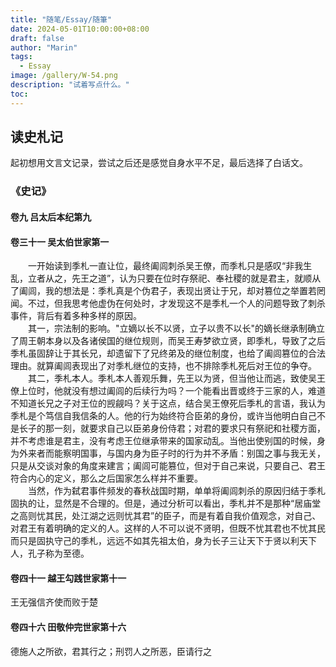 ```yaml
---
title: "随笔/Essay/随筆"
date: 2024-05-01T10:00:00+08:00
draft: false
author: "Marin"
tags:
  - Essay
image: /gallery/W-54.png
description: "试着写点什么。"
toc: 
---
```


<!-- 
## 2024.09.22 
&emsp;&emsp;秋分时节，秋高气爽。今天难得走出家门，便感到天气一改几周前的闷热，微风抚人，心旷神怡。台风暴雨过后，迎来了又一个秋天。这个文件夹我早在5月1日劳动节便建立了，准备记点什么东西，在锻炼写作的同时以备他时之用。但值得疑问的是为什么过了近5个月我才动笔写第一篇文章，或者说为什么在今天准备写点什么。<br>
&emsp;&emsp;其实原因很简单，之前不写单纯是自己胸无笔墨、无处下手，自认为知识不够便一拖再拖，只是怠惰。那为什么今天又准备写点什么了呢。我认为，作为第一篇文章，还是有必要介绍一下最近的心路历程。<br>
&emsp;&emsp;首先，最近看完了几部优秀的历史剧，如《朱元璋》、《雍正王朝》，这些剧集往往和历史偏差很多，但看这些剧的重点在于看人；剧里的那些名人，无论好坏，往往都有超人之识、非凡之志，网上那些认为古人为无智者的言论总是令人耻笑。此外，在吃饭时B站TV端也经常推送相关历史科普视频和《大明王朝1566》的解说等——后者往往长达半小时，足以打发吃饭时间，另一方面，去年我也抽空观看了该剧，在一定程度上这类视频可以完善我对此剧的理解。进一步，这些内容优质的历史剧再一次引起了我对古书、历史的兴趣，重拾起了《大学》、《中庸》、《史记》、《古文观止》的阅读。“‌前事不忘，‌后事之师。”不读历史，难以明智，如今，独断性言论在网上层出不穷正是例证。因此，想要有这些历史名人的思维力，必须整合知识，学习写作，将自己的思想用文字表达出来。恰好晚上看到了有意思的东西，引起了我写作的兴趣，便有了这第一篇文章。<br>
&emsp;&emsp;我个人喜欢让电脑一直活动着，在洗澡时电脑必须放着视频。今天在选节目的时候正好看到了NHK G(Tokyo)在播放关于中国言论管控的一部自制纪录片，这种片子里最吸引我的倒不是那些没有营养的观点，其立场一想便知。最重要的往往是里面出场的那些主人翁，用粉墨登场形容也恰如其当。今天的主角从刘力朋而起，一个自称是前微博审核人员，如今在美国。同其他同类一样，他有着汇集自己观点的网站，往往张贴着一些所谓“秘史资料”、“禁书”；他形容自己逃出了真理部，现在有冠自己以真理部编辑之名，仿佛自己已然掌握了真理。再搜索相关书籍，找到了[《作文与做人》](https://ribao.xyxww.com.cn/html/2011-07/20/content_36150.htm)一文，本文作者10年前在信阳日报就已经驳斥了这一书籍所谓的“隐藏的真理”，直言这些书是出卖灵魂、利益使然。这些书籍就像过去几千年中的那些野史一样，作者个人立场严重真实性十不存一，往往只能在乡野之间传播，现在摇身一变成为了攻击的武器，也正是NHK所谓“认知战”的利器。此外，本文中还提到了李锐，以秘书自称而行专断之言，形容他人为独裁者而自己却成为了历史讲述者的权威，似乎自己拨开了重重迷雾揭露了世人所不知的真相。这种人还能身处国之高位，得以善终，我们也必能想到其后代境况——夺国家之利以利私，叛国家之恩以投名。其女李南央以父亲之位，得到外派任职的机会，而后定居国外，成了其父在外面的喉舌；父女遥想呼应，好不热闹。有趣的是，这两人在百度百科上都有词条，想必也是一位了解此事的人所编篡（历史版本中有两重合用户：申义亚-2019-02-28 17:30、2019-02-22 22:01；w_ou-2021-07-08 17:02、	2021-01-26 10:34）。<br>
&emsp;&emsp;美国之音，正是这些人施展自己笔墨的舞台；不是*The Economist*，也不是*The New Yorker*这些专业的评论杂志，而是有着特定阅读群体、以中文为载体的宣传报道——这不是“认知战”武器还能是什么呢。其中有的人是利益使然，当然真相信这是真正的“真理报”的人想必也不在少数。这里必须要提到的是“位”：所有的物体处于不同的“位”上，有的呈现出断裂的位次，如社会阶级，也有呈现为连续铳的位，如善恶的变化。在这里，美国之音呈现的是以中国为对立端的反位，如果忘记了它是正-反对立位中的一位而进行判断，就会谬之千里；这里不存在显性上位，即可以凭借上位去轻松得到结论，必须要有足够的辨别力才能有所得。致知在于格物，格物在于识位；识位而后物格知致。<br>
&emsp;&emsp;现如今，作为网络主要亚文化之一的神兔之分往往是社群区分的标准，而与之类似的区分在十多年前往往更盛，恨国言论居于上风，意林文大行其道。李锐到美国大叹其奇伟瑰丽，以为此远胜社会主义——难道这能够称之为有着辩证唯物主义的党员吗，遑论其学习了解过马克思思想，甚至是其他社会科学知识，此为天下熙熙往往为利者之典范、中饱私囊卖国求荣之典范；这种人被开除党籍理所应当，之后却能复出再次身居高位也是令人咋舌。为李锐整理口述的编篡者丁东，也在社科院任职，其所著文也是典型的公知体——难以想象10年前多少人文领域的他国口舌在国内呼风唤雨。<br>
&emsp;&emsp;10年来，什么改变了新一代年轻人的观点，又是什么导致了现在网络舆论的跌宕起伏，唯有一事，那便是生活。生活好，万般和谐；反之，情况一变，风云起伏。古今中外，无不一是如此。当然，断不能要求或假设所有人都能做到客观分析，可以说无人能做到这点，但是当每个人阅读文章、发表评论时，务必要三思而行。多数网络言论在评价历史事件时往往都会犯以下错误：一、皆以静观古今事，仿佛过去和现在都已然定型，可以定论了；二、以偏释物，解释事物难点在于全面，而许多人往往如此而不自知；此两者其实都是著者基于自己已存在的观点而采取的解释方法，而并非论证得出的真理。因此，要在信息复杂的网络中习得真知识，必须要认识到自己的“位”、他物的“位”，才能作出好的判断和选择。
-->

## 读史札记

起初想用文言文记录，尝试之后还是感觉自身水平不足，最后选择了白话文。

### 《史记》

#### 卷九 吕太后本纪第九

#### 卷三十一 吴太伯世家第一

&emsp;&emsp;一开始读到季札一直让位，最终阖闾刺杀吴王僚，而季札只是感叹“非我生乱，立者从之，先王之道”，认为只要在位时存祭祀、奉社稷的就是君主，就顺从了阖闾，我的想法是：季札真是个伪君子，表现出贤让于兄，却对篡位之举置若罔闻。不过，但我思考他虚伪在何处时，才发现这不是季札一个人的问题导致了刺杀事件，背后有着多种多样的原因。<br>
&emsp;&emsp;其一，宗法制的影响。"立嫡以长不以贤，立子以贵不以长"的嫡长继承制确立了周王朝本身以及各诸侯国的继位规则，而吴王寿梦欲立贤，即季札，导致了之后季札虽固辞让于其长兄，却遗留下了兄终弟及的继位制度，也给了阖闾篡位的合法理由。就算阖闾表现出了对季札继位的支持，也不排除季札死后对王位的争夺。<br>
&emsp;&emsp;其二，季札本人。季札本人善观乐舞，先王以为贤，但当他让而逃，致使吴王僚上位时，他就没有想过阖闾的后续行为吗？一个能看出晋或终于三家的人，难道不知道长兄之子对王位的觊觎吗？关于这点，结合吴王僚死后季札的言语，我认为季札是个笃信自我信条的人。他的行为始终符合臣弟的身份，或许当他明白自己不是长子的那一刻，就要求自己以臣弟身份侍君；对君的要求只有祭祀和社稷方面，并不考虑谁是君主，没有考虑王位继承带来的国家动乱。当他出使别国的时候，身为外来者而能察明国事，与国内身为臣子时的行为并不矛盾：别国之事与我无关，只是从交谈对象的角度来建言；阖闾可能篡位，但对于自己来说，只要自己、君王符合内心的定义，那么之后国家怎么样并不重要。<br>
&emsp;&emsp;当然，作为弑君事件频发的春秋战国时期，单单将阖闾刺杀的原因归结于季札固执的让，显然是不合理的。但是，通过分析可以看出，季札并不是那种“居庙堂之高则忧其民，处江湖之远则忧其君”的臣子，而是有着自我价值观念，对自己、对君王有着明确的定义的人。这样的人不可以说不贤明，但既不忧其君也不忧其民而只是固执守己的季札，远远不如其先祖太伯，身为长子三让天下于贤以利天下人，孔子称为至德。

#### 卷四十一 越王勾践世家第十一

王无强信齐使而败于楚

#### 卷四十六 田敬仲完世家第十六

德施人之所欲，君其行之；刑罚人之所恶，臣请行之

<!-- 
## 2025.01.19

从复旦大学严锋就中美网民小红书对账发表言论，回顾建国以来知识分子及政策思想变化，以及相关因素分析
一、建国以来，以毛泽东为核心的中国共产党与社会知识分子间的关系发展

二、文革以及改开

三、谈谈计划生育

四、个人根本思想的建立、社会意识形态的变化，以及其影响因素

五、新媒体的出现对各国家、社会各阶层、不同阶级的人类社会结构发展的新影响
-->